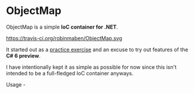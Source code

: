 # ObjectMap
ObjectMap is a simple **IoC container for .NET**. 

https://travis-ci.org/robinmaben/ObjectMap.svg

It started out as a [practice exercise](http://blog.mabenrob.in/post/objetmap-reinventing-the-wheel-learning-by-synthesis) and an excuse to try out features of the **C# 6 preview**.

I have intentionally kept it as simple as possible for now since this isn't intended to be a full-fledged IoC container anyways.

Usage - 
